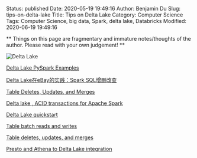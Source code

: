 Status: published
Date: 2020-05-19 19:49:16
Author: Benjamin Du
Slug: tips-on-delta-lake
Title: Tips on Delta Lake
Category: Computer Science
Tags: Computer Science, big data, Spark, delta lake, Databricks
Modified: 2020-06-19 19:49:16

**
Things on this page are fragmentary and immature notes/thoughts of the author.
Please read with your own judgement!
**

![Delta Lake](https://miro.medium.com/max/1400/1*EQsNOZqNPsx5eelVJRh9jQ.png)

[Delta Lake PySpark Examples](https://github.com/delta-io/delta/tree/master/examples/python)

[Delta Lake在eBay的实践：Spark SQL增删改查](https://www.slidestalk.com/w/137)

[Table Deletes, Updates, and Merges](https://docs.delta.io/0.4.0/delta-update.html)

[Delta lake , ACID transactions for Apache Spark](https://medium.com/@achilleus/delta-lake-acid-transactions-for-apache-spark-2bf3d919cda)

[Delta Lake quickstart](https://docs.databricks.com/delta/quick-start.html)

[Table batch reads and writes](https://docs.delta.io/0.7.0/delta-batch.html#create-a-table)

[Table deletes, updates, and merges](https://docs.delta.io/0.7.0/delta-update.html)

[Presto and Athena to Delta Lake integration](https://docs.delta.io/0.7.0/presto-integration.html#step-3-update-manifests)
